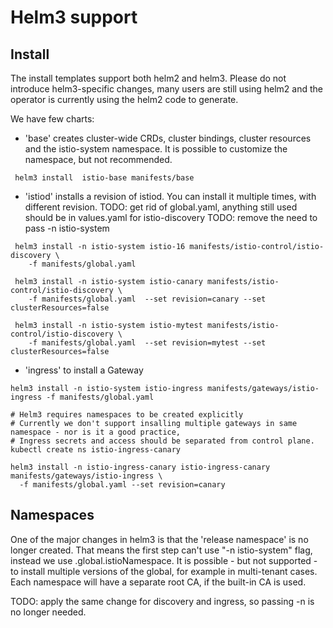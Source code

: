 # Helm3 support

## Install

The install templates support both helm2 and helm3. Please do not introduce helm3-specific changes, many
users are still using helm2 and the operator is currently using the helm2 code to generate.

We have few charts:

- 'base' creates cluster-wide CRDs, cluster bindings, cluster resources and the istio-system namespace.
  It is possible to customize the namespace, but not recommended.

```shell script
 helm3 install  istio-base manifests/base
```

- 'istiod' installs a revision of istiod.  You can install it multiple times, with different revision.
TODO: get rid of global.yaml, anything still used should be in values.yaml for istio-discovery
TODO: remove the need to pass -n istio-system

```shell script
 helm3 install -n istio-system istio-16 manifests/istio-control/istio-discovery \
    -f manifests/global.yaml

 helm3 install -n istio-system istio-canary manifests/istio-control/istio-discovery \
    -f manifests/global.yaml  --set revision=canary --set clusterResources=false

 helm3 install -n istio-system istio-mytest manifests/istio-control/istio-discovery \
    -f manifests/global.yaml  --set revision=mytest --set clusterResources=false
```

- 'ingress' to install a Gateway

```shell script
helm3 install -n istio-system istio-ingress manifests/gateways/istio-ingress -f manifests/global.yaml

# Helm3 requires namespaces to be created explicitly
# Currently we don't support insalling multiple gateways in same namespace - nor is it a good practice,
# Ingress secrets and access should be separated from control plane.
kubectl create ns istio-ingress-canary

helm3 install -n istio-ingress-canary istio-ingress-canary manifests/gateways/istio-ingress \
  -f manifests/global.yaml --set revision=canary
```

## Namespaces

One of the major changes in helm3 is that the 'release namespace' is no longer created.
That means the first step can't use "-n istio-system" flag, instead we use .global.istioNamespace.
It is possible - but not supported - to install multiple versions of the global, for example in
multi-tenant cases. Each namespace will have a separate root CA, if the built-in CA is used.

TODO: apply the same change for discovery and ingress, so passing -n is no longer needed.

